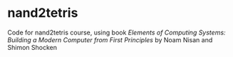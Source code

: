 # nand2tetris

Code for nand2tetris course, using book _Elements of Computing Systems: Building a Modern Computer from First Principles_ by Noam Nisan and Shimon Shocken
